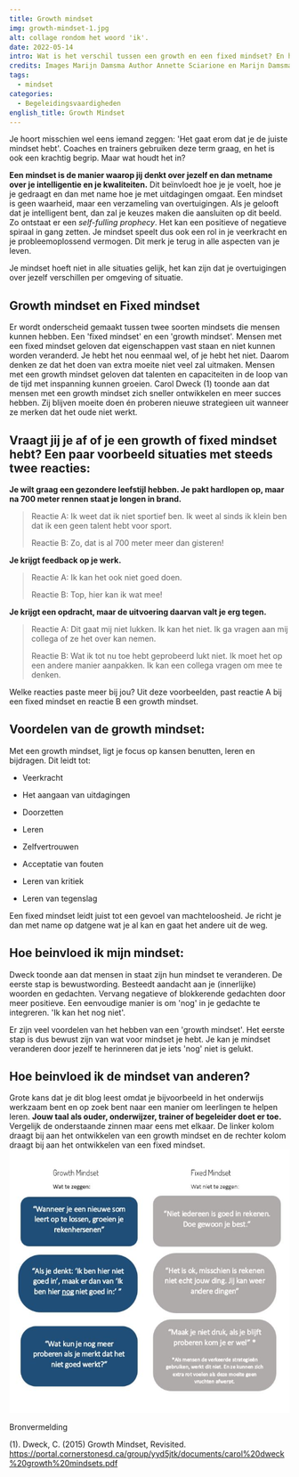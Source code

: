 ```yaml
---
title: Growth mindset
img: growth-mindset-1.jpg
alt: collage rondom het woord 'ik'.
date: 2022-05-14
intro: Wat is het verschil tussen een growth en een fixed mindset? En hoe beinvloed je je eigen mindset of die van bijvoorbeeld je leerlingen?
credits: Images Marijn Damsma Author Annette Sciarione en Marijn Damsma
tags:
  - mindset
categories:
  - Begeleidingsvaardigheden
english_title: Growth Mindset
---
```


Je hoort misschien wel eens iemand zeggen: 'Het gaat erom dat je de
juiste mindset hebt'. Coaches en trainers gebruiken deze term graag, en het is ook een krachtig begrip. Maar wat houdt het in?

**Een mindset is de manier waarop jij denkt over jezelf en dan metname
over je intelligentie en je kwaliteiten.** Dit beïnvloedt hoe je je voelt,
hoe je je gedraagt en dan met name hoe je met uitdagingen omgaat. Een
mindset is geen waarheid, maar een verzameling van overtuigingen. Als je
gelooft dat je intelligent bent, dan zal je keuzes maken die aansluiten
op dit beeld. Zo ontstaat er een _self-fulling prophecy_. Het kan een
positieve of negatieve spiraal in gang zetten. Je mindset speelt dus ook
een rol in je veerkracht en je probleemoplossend vermogen. Dit merk je
terug in alle aspecten van je leven.

Je mindset hoeft niet in alle situaties gelijk, het kan zijn dat je
overtuigingen over jezelf verschillen per omgeving of situatie.

## Growth mindset en Fixed mindset

Er wordt onderscheid gemaakt tussen twee soorten mindsets die mensen
kunnen hebben. Een 'fixed mindset' en een 'growth mindset'. Mensen met
een fixed mindset geloven dat eigenschappen vast staan en niet kunnen
worden veranderd. Je hebt het nou eenmaal wel, of je hebt het niet.
Daarom denken ze dat het doen van extra moeite niet veel zal uitmaken.
Mensen met een growth mindset geloven dat talenten en capaciteiten in
de loop van de tijd met inspanning kunnen groeien. Carol Dweck (1)
toonde aan dat mensen met een growth mindset zich sneller ontwikkelen en
meer succes hebben. Zij blijven moeite doen én proberen nieuwe
strategieen uit wanneer ze merken dat het oude niet werkt.

## Vraagt jij je af of je een growth of fixed mindset hebt? Een paar voorbeeld situaties met steeds twee reacties:

**Je wilt graag een gezondere leefstijl hebben. Je pakt hardlopen op,
maar na 700 meter rennen staat je longen in brand.**

> Reactie A: Ik weet dat ik niet sportief ben. Ik weet al sinds ik klein
> ben dat ik een geen talent hebt voor sport.
>
> Reactie B: Zo, dat is al 700 meter meer dan gisteren!

**Je krijgt feedback op je werk.**

> Reactie A: Ik kan het ook niet goed doen.
>
> Reactie B: Top, hier kan ik wat mee!

**Je krijgt een opdracht, maar de uitvoering daarvan valt je erg tegen.**

> Reactie A: Dit gaat mij niet lukken. Ik kan het niet. Ik ga vragen aan
> mij collega of ze het over kan nemen.
>
> Reactie B: Wat ik tot nu toe hebt geprobeerd lukt niet. Ik moet het op
> een andere manier aanpakken. Ik kan een collega vragen om mee te
> denken.

Welke reacties paste meer bij jou? Uit deze voorbeelden, past reactie A
bij een fixed mindset en reactie B een growth mindset.

## Voordelen van de growth mindset:

Met een growth mindset, ligt je focus op kansen benutten, leren en
bijdragen. Dit leidt tot:

- Veerkracht

- Het aangaan van uitdagingen

- Doorzetten

- Leren

- Zelfvertrouwen

- Acceptatie van fouten

- Leren van kritiek

- Leren van tegenslag

Een fixed mindset leidt juist tot een gevoel van machteloosheid. Je
richt je dan met name op datgene wat je al kan en gaat het andere uit de weg.

## Hoe beinvloed ik mijn mindset:

Dweck toonde aan dat mensen in staat zijn hun mindset te veranderen. De
eerste stap is bewustwording. Besteedt aandacht aan je (innerlijke)
woorden en gedachten. Vervang negatieve of blokkerende gedachten door
meer positieve. Een eenvoudige manier is om 'nog' in je gedachte te
integreren. 'Ik kan het nog niet'.

Er zijn veel voordelen van het hebben van een 'growth mindset'. Het
eerste stap is dus bewust zijn van wat voor mindset je hebt. Je kan je
mindset veranderen door jezelf te herinneren dat je iets 'nog' niet is
gelukt.

## Hoe beinvloed ik de mindset van anderen?

Grote kans dat je dit blog leest omdat je bijvoorbeeld in het onderwijs
werkzaam bent en op zoek bent naar een manier om leerlingen te helpen
leren. **Jouw taal als ouder, onderwijzer, trainer of begeleider doet er
toe.** Vergelijk de onderstaande zinnen maar eens met elkaar. De linker
kolom draagt bij aan het ontwikkelen van een growth mindset en de
rechter kolom draagt bij aan het ontwikkelen van een fixed mindset.
![Voorbeeld uitspraken](./growth-mindset-2.jpg)

Bronvermelding

(1). Dweck, C. (2015) Growth Mindset, Revisited.
https://portal.cornerstonesd.ca/group/yyd5jtk/documents/carol%20dweck%20growth%20mindsets.pdf
